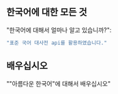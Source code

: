 ## 한국어에 대한 모든 것

"한국어에 대해서 얼마나 알고 있습니까?":

```bash
"표준 국어 대사전 api를 활용하였습니다."

```

## 배우십시오

""아름다운 한국어"에 대해서 배우십시오"
